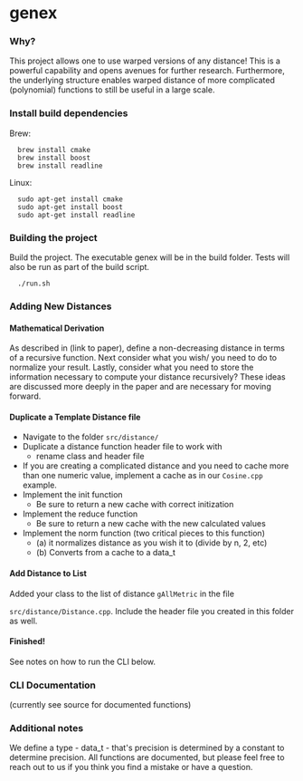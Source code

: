 
# genex

### Why?
This project allows one to use warped versions of any distance! This is a  powerful capability and opens avenues for further research. Furthermore, the underlying structure enables warped distance of more complicated (polynomial) functions to still be useful in a large scale.

### Install build dependencies

Brew:
```
  brew install cmake
  brew install boost
  brew install readline
```

Linux:
```
  sudo apt-get install cmake
  sudo apt-get install boost
  sudo apt-get install readline
```

### Building the project
Build the project. The executable genex will be in the build folder.
Tests will also be run as part of the build script.

```
  ./run.sh
```

### Adding New Distances

#### Mathematical Derivation
As described in (link to paper), define a non-decreasing distance in terms
of a recursive function. Next consider what you wish/ you need to do to
normalize your result. Lastly, consider what you need to store the information
necessary to compute your distance recursively? These ideas are discussed
more deeply in the paper and are necessary for moving forward.

#### Duplicate a Template Distance file
* Navigate to the folder `src/distance/`
* Duplicate a distance function header file to work with
  * rename class and header file
* If you are creating a complicated distance and you need to cache more
than one numeric value, implement a cache as in our `Cosine.cpp` example.
* Implement the init function
  * Be sure to return a new cache with correct initization
* Implement the reduce function
  * Be sure to return a new cache with the new calculated values
* Implement the norm function (two critical pieces to this function)
  * (a) it normalizes distance as you wish it to (divide by n, 2, etc)
  * (b) Converts from a cache to a data_t

#### Add Distance to List
Added your class to the list of distance `gAllMetric` in the file

`src/distance/Distance.cpp`. Include the header file you created in
this folder as well.

#### Finished!
See notes on how to run the CLI below.

### CLI Documentation
(currently see source for documented functions)

### Additional notes
We define a type - data_t - that's precision is determined by a constant
to determine precision. All functions are documented, but please feel free to reach out to us if you think you find a mistake or have a question.
